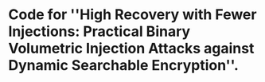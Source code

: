# Code for ''High Recovery with Fewer Injections: Practical Binary Volumetric Injection Attacks against Dynamic Searchable Encryption''.
